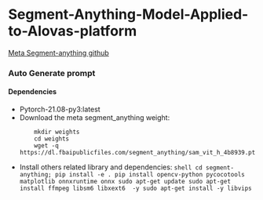 # Segment-Anything-Model-Applied-to-Alovas-platform
[Meta Segment-anything github](https://github.com/facebookresearch/segment-anything)
### Auto Generate prompt
#### Dependencies
* Pytorch-21.08-py3:latest
* Download the meta segment_anything weight:
    ```shell
        mkdir weights
        cd weights
        wget -q https://dl.fbaipublicfiles.com/segment_anything/sam_vit_h_4b8939.pth
    ```
* Install others related library and dependencies:
      ```shell
          cd segment-anything; pip install -e .
          pip install opencv-python pycocotools matplotlib onnxruntime onnx
          sudo apt-get update
          sudo apt-get install ffmpeg libsm6 libxext6  -y
          sudo apt-get install -y libvips
      ```
 
